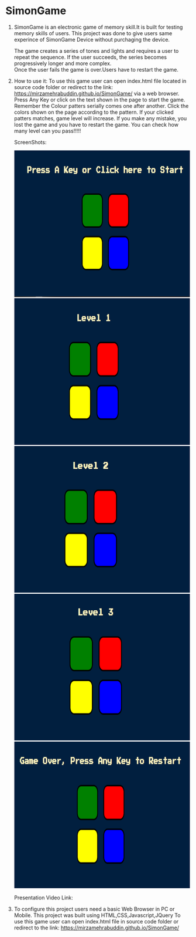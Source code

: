 # SimonGame

1.  SimonGame is an electronic game of memory skill.It is built for testing memory skills of users.
    This project was done to give users same experince of SimonGame Device without purchaging the device.

    The game creates a series of tones and lights and requires a user to repeat the sequence. 
    If the user succeeds, the series becomes progressively longer and more complex.    
    Once the user fails the game is over.Users have to restart the game.
  
    
 2. How to use it:
    To use this game user can open index.html file located in source code folder
    or redirect to the link: https://mirzamehrabuddin.github.io/SimonGame/ via a web browser.
    Press Any Key or click on the text shown in the page to start the game.
    Remember the Colour patters serially comes one after another.
    Click the colors shown on the page according to the pattern.
    If your clicked patters matches, game level will increase.
    If you make any mistake, you lost the game and you have to restart the game.
    You can check how many level can you pass!!!!!
 
 
    ScreenShots:
    
    <img src="screenshots/1.png" width="600" height="400">
    <img src="screenshots/2.png" width="600" height="400">
    <img src="screenshots/3.png" width="600" height="400">
    <img src="screenshots/4.png" width="600" height="400">
    <img src="screenshots/5.png" width="600" height="400">
    
    Presentation Video Link:
   
    
 3. To configure this project users need a basic Web Browser in PC or Mobile.
    This project was built using HTML,CSS,Javascript,JQuery
    To use this game user can open index.html file in source code folder
    or redirect to the link: https://mirzamehrabuddin.github.io/SimonGame/
